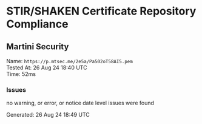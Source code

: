 # STIR/SHAKEN Certificate Repository Compliance

## Martini Security

Name: `https://p.mtsec.me/2e5a/Pa502oT58AI5.pem`\
Tested At: 26 Aug 24 18:40 UTC\
Time: 52ms

### Issues

no warning, or error, or notice date level issues were found

Generated: 26 Aug 24 18:49 UTC